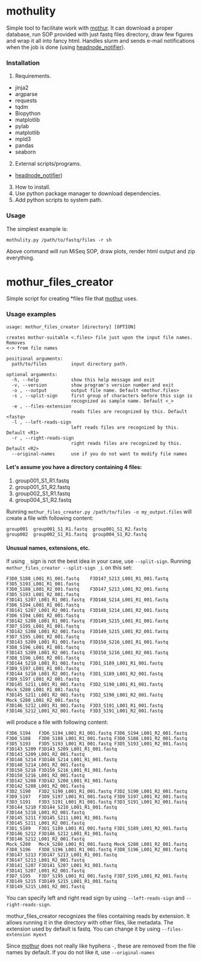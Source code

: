 # mothulity

Simple tool to facilitate work with [mothur](https://www.mothur.org/).
It can download a proper database, run SOP provided with just fastq files directory, draw few figures and wrap it all into fancy html. Handles slurm and sends e-mail notifications when the job is done (using [headnode_notifier](https://github.com/dizak/headnode_notifier/releases)).


### Installation

1. Requirements.
  * jinja2
  * argparse
  * requests
  * tqdm
  * Biopython
  * matplotlib
  * pylab
  * matplotlib
  * mpld3
  * pandas
  * seaborn

2. External scripts/programs.
  * [headnode_notifier](https://github.com/dizak/headnode_notifier/releases))

3. How to install.
  1. Use python package manager to download dependencies.
  2. Add python scripts to system path.

### Usage

The simplest example is:

```
mothulity.py /path/to/fastq/files -r sh
```

Above command will run MiSeq SOP, draw plots, render html output and zip everything.

# mothur_files_creator

Simple script for creating \*files file that [mothur](https://www.mothur.org/) uses.

### Usage examples

```
usage: mothur_files_creator [directory] [OPTION]

creates mothur-suitable <.files> file just upon the input file names. Removes
<-> from file names

positional arguments:
  path/to/files         input directory path.

optional arguments:
  -h, --help            show this help message and exit
  -v, --version         show program's version number and exit
  -o , --output         output file name. Default <mothur.files>
  -s , --split-sign     first group of characters before this sign is
                        recognized as sample name. Default <_>
  -e , --files-extension
                        reads files are recognized by this. Default <fastq>
  -l , --left-reads-sign
                        left reads files are recognized by this. Default <R1>
  -r , --right-reads-sign
                        right reads files are recognized by this. Default <R2>
  --original-names      use if you do not want to modify file names
```

#### Let's assume you have a directory containing 4 files:

1. group001_S1_R1.fastq
2. group001_S1_R2.fastq
3. group002_S1_R1.fastq
4. group004_S1_R2.fastq

Running ```mothur_files_creator.py /path/to/files -o my_output.files``` will create a file with following content:

```
group001  group001_S1_R1.fastq  group001_S1_R2.fastq
group002  group002_S1_R1.fastq  group004_S1_R2.fastq
```

#### Unusual names, extensions, etc.

If using ```_``` sign is not the best idea in your case, use ```--split-sign```. Running ```mothur_files_creator --split-sign _L``` on this set:

```
F3D0_S188_L001_R1_001.fastq    F3D147_S213_L001_R1_001.fastq  F3D5_S193_L001_R1_001.fastq
F3D0_S188_L001_R2_001.fastq    F3D147_S213_L001_R2_001.fastq  F3D5_S193_L001_R2_001.fastq
F3D141_S207_L001_R1_001.fastq  F3D148_S214_L001_R1_001.fastq  F3D6_S194_L001_R1_001.fastq
F3D141_S207_L001_R2_001.fastq  F3D148_S214_L001_R2_001.fastq  F3D6_S194_L001_R2_001.fastq
F3D142_S208_L001_R1_001.fastq  F3D149_S215_L001_R1_001.fastq  F3D7_S195_L001_R1_001.fastq
F3D142_S208_L001_R2_001.fastq  F3D149_S215_L001_R2_001.fastq  F3D7_S195_L001_R2_001.fastq
F3D143_S209_L001_R1_001.fastq  F3D150_S216_L001_R1_001.fastq  F3D8_S196_L001_R1_001.fastq
F3D143_S209_L001_R2_001.fastq  F3D150_S216_L001_R2_001.fastq  F3D8_S196_L001_R2_001.fastq
F3D144_S210_L001_R1_001.fastq  F3D1_S189_L001_R1_001.fastq    F3D9_S197_L001_R1_001.fastq
F3D144_S210_L001_R2_001.fastq  F3D1_S189_L001_R2_001.fastq    F3D9_S197_L001_R2_001.fastq
F3D145_S211_L001_R1_001.fastq  F3D2_S190_L001_R1_001.fastq    Mock_S280_L001_R1_001.fastq
F3D145_S211_L001_R2_001.fastq  F3D2_S190_L001_R2_001.fastq    Mock_S280_L001_R2_001.fastq
F3D146_S212_L001_R1_001.fastq  F3D3_S191_L001_R1_001.fastq
F3D146_S212_L001_R2_001.fastq  F3D3_S191_L001_R2_001.fastq
```

will produce a file with following content:

```
F3D6_S194	F3D6_S194_L001_R1_001.fastq	F3D6_S194_L001_R2_001.fastq
F3D0_S188	F3D0_S188_L001_R1_001.fastq	F3D0_S188_L001_R2_001.fastq
F3D5_S193	F3D5_S193_L001_R1_001.fastq	F3D5_S193_L001_R2_001.fastq
F3D143_S209	F3D143_S209_L001_R1_001.fastq	F3D143_S209_L001_R2_001.fastq
F3D148_S214	F3D148_S214_L001_R1_001.fastq	F3D148_S214_L001_R2_001.fastq
F3D150_S216	F3D150_S216_L001_R1_001.fastq	F3D150_S216_L001_R2_001.fastq
F3D142_S208	F3D142_S208_L001_R1_001.fastq	F3D142_S208_L001_R2_001.fastq
F3D2_S190	F3D2_S190_L001_R1_001.fastq	F3D2_S190_L001_R2_001.fastq
F3D9_S197	F3D9_S197_L001_R1_001.fastq	F3D9_S197_L001_R2_001.fastq
F3D3_S191	F3D3_S191_L001_R1_001.fastq	F3D3_S191_L001_R2_001.fastq
F3D144_S210	F3D144_S210_L001_R1_001.fastq	F3D144_S210_L001_R2_001.fastq
F3D145_S211	F3D145_S211_L001_R1_001.fastq	F3D145_S211_L001_R2_001.fastq
F3D1_S189	F3D1_S189_L001_R1_001.fastq	F3D1_S189_L001_R2_001.fastq
F3D146_S212	F3D146_S212_L001_R1_001.fastq	F3D146_S212_L001_R2_001.fastq
Mock_S280	Mock_S280_L001_R1_001.fastq	Mock_S280_L001_R2_001.fastq
F3D8_S196	F3D8_S196_L001_R1_001.fastq	F3D8_S196_L001_R2_001.fastq
F3D147_S213	F3D147_S213_L001_R1_001.fastq	F3D147_S213_L001_R2_001.fastq
F3D141_S207	F3D141_S207_L001_R1_001.fastq	F3D141_S207_L001_R2_001.fastq
F3D7_S195	F3D7_S195_L001_R1_001.fastq	F3D7_S195_L001_R2_001.fastq
F3D149_S215	F3D149_S215_L001_R1_001.fastq	F3D149_S215_L001_R2_001.fastq
```

You can specify left and right read sign by using ```--left-reads-sign``` and ```--right-reads-sign```.

mothur_files_creator recognizes the files containing reads by extension. It allows running it in the directory with other files, like metadata. The extension used by default is fastq. You can change it by using ```--files-extension myext```

Since [mothur](https://www.mothur.org/) does not really like hyphens ```-```, these are removed from the file names by default. If you do not like it, use ```--original-names```
